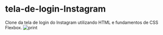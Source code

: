 # tela-de-login-Instagram
Clone da tela de login do Instagram utilizando HTML e fundamentos de CSS Flexbox. 
![print](https://user-images.githubusercontent.com/31939598/177657934-ac3ffacb-efa5-4b0d-9c75-548ac5647abb.jpg)
